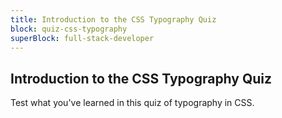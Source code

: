 ```yaml
---
title: Introduction to the CSS Typography Quiz
block: quiz-css-typography
superBlock: full-stack-developer
---
```


## Introduction to the CSS Typography Quiz

Test what you've learned in this quiz of typography in CSS.
